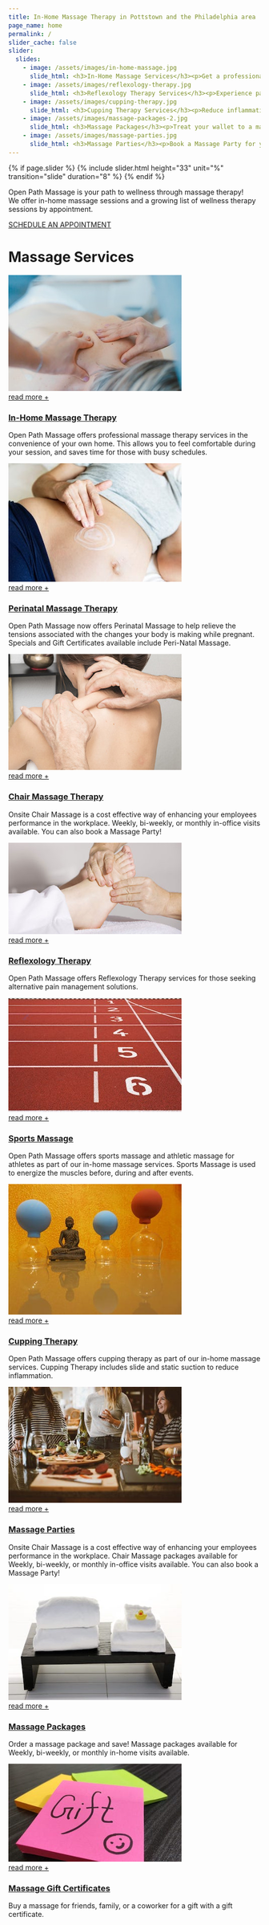 ```yaml
---
title: In-Home Massage Therapy in Pottstown and the Philadelphia area
page_name: home
permalink: /
slider_cache: false
slider:
  slides:
    - image: /assets/images/in-home-massage.jpg
      slide_html: <h3>In-Home Massage Services</h3><p>Get a professional table massage in the comfort of your own home.</p><p><a href="/in-home-massage" class="btn-u btn-purple">Learn More</a></p>
    - image: /assets/images/reflexology-therapy.jpg
      slide_html: <h3>Reflexology Therapy Services</h3><p>Experience pain relief and relaxation from the ancient technique of Reflexology Therapy.</p><p><a href="/reflexology-therapy" class="btn-u btn-purple">Learn More</a></p>
    - image: /assets/images/cupping-therapy.jpg
      slide_html: <h3>Cupping Therapy Services</h3><p>Reduce inflammation and tension in your muscles with Cupping Therapy.</p><p><a href="/cupping-therapy" class="btn-u btn-purple">Learn More</a></p>
    - image: /assets/images/massage-packages-2.jpg
      slide_html: <h3>Massage Packages</h3><p>Treat your wallet to a massage! Purchase a massage package to lock in savings on massages good for 1 year.</p><p><a href="/massage-packages" class="btn-u btn-purple">Learn More</a></p>
    - image: /assets/images/massage-parties.jpg
      slide_html: <h3>Massage Parties</h3><p>Book a Massage Party for your next get together! I'll bring my massage chair and it's only a dollar per minute for anyone who wants to sit during the party.</p><p><a href="/massage-parties" class="btn-u btn-purple">Learn More</a></p>
---
```

{% if page.slider %}
  {% include slider.html height="33" unit="%" transition="slide" duration="8" %}
{% endif %}
<div class="call-action-v1 bg-color-light">
  <div class="container">
    <div class="call-action-v1-box">
      <div class="call-action-v1-in">
        <p class="white-text">Open Path Massage is your path to wellness through massage therapy!<br />We offer in-home massage sessions and a growing list of wellness therapy sessions by appointment.</p>
      </div>
      <div class="call-action-v1-in inner-btn page-scroll">
        <a href="/contact" class="btn-u btn-brd btn-brd-hover btn-u-block">SCHEDULE AN APPOINTMENT</a>
      </div>
    </div>
  </div>
</div>
<div class="container content">
  <div class="margin-bottom-10"></div>
    <div class="row">
      <div class="col-md-12">
        <h1>Massage Services</h1>
      </div>
    </div>
  <div class="row">
		<div class="col-md-4">
			<div class="thumbnails thumbnail-style thumbnail-kenburn">
				<div class="thumbnail-img">
					<div class="overflow-hidden">
						<img class="img-responsive" src="/assets/images/thumbnails/massage-services.jpeg" alt="In-Home Massage Services">
					</div>
					<a class="btn-more hover-effect" href="/in-home-massage">read more +</a>
				</div>
				<div class="caption">
					<h3><a class="hover-effect" href="/in-home-massage">In-Home Massage Therapy</a></h3>
					<p>Open Path Massage offers professional massage therapy services in the convenience of your own home. This allows you to feel comfortable during your session, and saves time for those with busy schedules.</p>
				</div>
			</div>
		</div>
		<div class="col-md-4">
			<div class="thumbnails thumbnail-style thumbnail-kenburn">
				<div class="thumbnail-img">
					<div class="overflow-hidden">
						<img class="img-responsive" src="/assets/images/thumbnails/perinatal-massage.jpg" alt="Perinatal Massage Services">
					</div>
					<a class="btn-more hover-effect" href="/perinatal-massage">read more +</a>
				</div>
				<div class="caption">
					<h3><a class="hover-effect" href="/perinatal-massage">Perinatal Massage Therapy</a></h3>
					<p>Open Path Massage now offers Perinatal Massage to help relieve the tensions associated with the changes your body is making while pregnant. Specials and Gift Certificates available include Peri-Natal Massage.</p>
				</div>
			</div>
		</div>
		<div class="col-md-4">
			<div class="thumbnails thumbnail-style thumbnail-kenburn">
				<div class="thumbnail-img">
					<div class="overflow-hidden">
						<img class="img-responsive" src="/assets/images/thumbnails/chair-massage.jpg" alt="Chair Massage Services">
					</div>
					<a class="btn-more hover-effect" href="/chair-massage">read more +</a>
				</div>
				<div class="caption">
					<h3><a class="hover-effect" href="/chair-massage">Chair Massage Therapy</a></h3>
					<p>Onsite Chair Massage is a cost effective way of enhancing your employees performance in the workplace. Weekly, bi-weekly, or monthly in-office visits available. You can also book a Massage Party!</p>
				</div>
			</div>
		</div>
	</div>
  <div class="row">
		<div class="col-md-4">
      <div class="thumbnails thumbnail-style thumbnail-kenburn">
        <div class="thumbnail-img">
          <div class="overflow-hidden">
            <img class="img-responsive" src="/assets/images/thumbnails/reflexology-therapy.jpg" alt="Reflexology Therapy Services">
          </div>
          <a class="btn-more hover-effect" href="/reflexology-therapy">read more +</a>
        </div>
        <div class="caption">
          <h3><a class="hover-effect" href="/reflexology-therapy">Reflexology Therapy</a></h3>
          <p>Open Path Massage offers Reflexology Therapy services for those seeking alternative pain management solutions.</p>
        </div>
      </div>
    </div>
		<div class="col-md-4">
			<div class="thumbnails thumbnail-style thumbnail-kenburn">
				<div class="thumbnail-img">
					<div class="overflow-hidden">
						<img class="img-responsive" src="/assets/images/thumbnails/sports-massage.jpg" alt="Sports Massage & Athletic Massage Services">
					</div>
					<a class="btn-more hover-effect" href="/sports-massage">read more +</a>
				</div>
				<div class="caption">
					<h3><a class="hover-effect" href="/sports-massage">Sports Massage</a></h3>
					<p>Open Path Massage offers sports massage and athletic massage for athletes as part of our in-home massage services. Sports Massage is used to energize the muscles before, during and after events.</p>
				</div>
			</div>
		</div>
		<div class="col-md-4">
			<div class="thumbnails thumbnail-style thumbnail-kenburn">
				<div class="thumbnail-img">
					<div class="overflow-hidden">
						<img class="img-responsive" src="/assets/images/thumbnails/cupping-therapy.jpg" alt="Cupping Therapy">
					</div>
					<a class="btn-more hover-effect" href="/cupping-therapy">read more +</a>
				</div>
				<div class="caption">
					<h3><a class="hover-effect" href="/cupping-therapy">Cupping Therapy</a></h3>
					<p>Open Path Massage offers cupping therapy as part of our in-home massage services. Cupping Therapy includes slide and static suction to reduce inflammation.</p>
				</div>
			</div>
		</div>
	</div>
  <div class="row">
    <div class="col-md-4">
      <div class="thumbnails thumbnail-style thumbnail-kenburn">
        <div class="thumbnail-img">
          <div class="overflow-hidden">
            <img class="img-responsive" src="/assets/images/thumbnails/massage-parties.jpg" alt="Massage Parties">
          </div>
          <a class="btn-more hover-effect" href="/massage-parties">read more +</a>
        </div>
        <div class="caption">
          <h3><a class="hover-effect" href="/massage-parties">Massage Parties</a></h3>
          <p>Onsite Chair Massage is a cost effective way of enhancing your employees performance in the workplace. Chair Massage packages available for Weekly, bi-weekly, or monthly in-office visits available. You can also book a Massage Party!</p>
        </div>
      </div>
    </div>
    <div class="col-md-4">
      <div class="thumbnails thumbnail-style thumbnail-kenburn">
        <div class="thumbnail-img">
          <div class="overflow-hidden">
            <img class="img-responsive" src="/assets/images/thumbnails/massage-packages-2.jpg" alt="Massages Packages">
          </div>
          <a class="btn-more hover-effect" href="/massage-packages">read more +</a>
        </div>
        <div class="caption">
          <h3><a class="hover-effect" href="/massage-packages">Massage Packages</a></h3>
          <p>Order a massage package and save! Massage packages available for Weekly, bi-weekly, or monthly in-home visits available.</p>
        </div>
      </div>
    </div>
    <div class="col-md-4">
      <div class="thumbnails thumbnail-style thumbnail-kenburn">
        <div class="thumbnail-img">
          <div class="overflow-hidden">
            <img class="img-responsive" src="/assets/images/thumbnails/gift-certificates.jpg" alt="Massage Gift Certificates">
          </div>
          <a class="btn-more hover-effect" href="/gift-certifcates">read more +</a>
        </div>
        <div class="caption">
          <h3><a class="hover-effect" href="/gift-certificates">Massage Gift Certificates</a></h3>
          <p>Buy a massage for friends, family, or a coworker for a gift with a gift certificate.</p>
        </div>
      </div>
    </div>
  </div>
</div>
